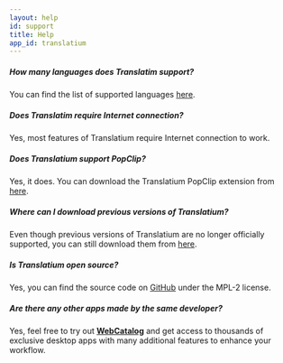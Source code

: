 ```yaml
---
layout: help
id: support
title: Help
app_id: translatium
---
```

##### How many languages does Translatim support?
You can find the list of supported languages [here](/languages).

##### Does Translatim require Internet connection?
Yes, most features of Translatium require Internet connection to work.

##### Does Translatium support PopClip?
Yes, it does. You can download the Translatium PopClip extension from [here](/popclip).

##### Where can I download previous versions of Translatium?
Even though previous versions of Translatium are no longer officially supported, you can still download them from [here](https://github.com/quanglam2807/translatium/releases).

##### Is Translatium open source?
Yes, you can find the source code on [GitHub](https://github.com/quanglam2807/translatium) under the MPL-2 license.

##### Are there any other apps made by the same developer?
Yes, feel free to try out **[WebCatalog](https://webcatalog.app)** and get access to thousands of exclusive desktop apps with many additional features to enhance your workflow.